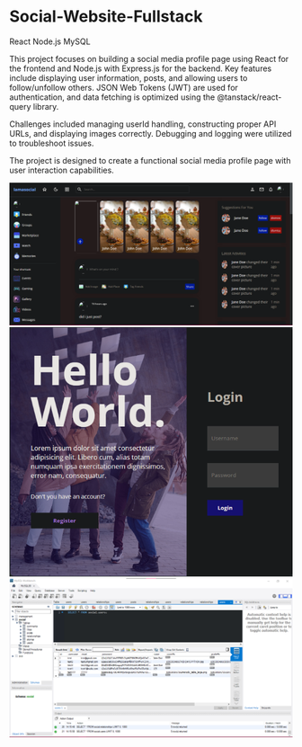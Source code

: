 # Social-Website-Fullstack
React Node.js MySQL 

This project focuses on building a social media profile page using React for the frontend and Node.js with Express.js for the backend. Key features include displaying user information, posts, and allowing users to follow/unfollow others. JSON Web Tokens (JWT) are used for authentication, and data fetching is optimized using the @tanstack/react-query library.

Challenges included managing userId handling, constructing proper API URLs, and displaying images correctly. Debugging and logging were utilized to troubleshoot issues.

The project is designed to create a functional social media profile page with user interaction capabilities.


![1](readme/1.png)
![1](readme/2.png)
![1](readme/3.png)
